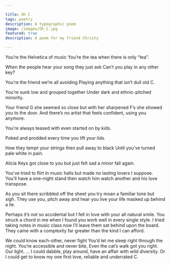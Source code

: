 ```yaml
---

title: Oh C
tags: poetry
description: A typographic poem
image: /images/Oh_C.jpg
featured: true
description: A poem for my friend Christy

---
```


You’re the Helvetica of music
You’re the tea when there is only “tea”.

When the people hear your song they just ask
Can’t you play in any other key?

You’re the friend we’re all avoiding
Playing anything that isn’t dull old C.

You’re sunk low and grouped together
Under dark and ethnic-pitched minority.

Your friend G she seemed so close but with her sharpened F’s she showed you to the door.
And there’s no artist that feels confident, using you anymore.

You’re always teased with even started on by kids.

Poked and prodded every time you lift your lids.

How they tempt your strings then pull away to black
Until you’ve turned pale white in pain.

Alicia Keys got close to you but just felt sad a minor fall again.

You’ve tried to flirt in music halls but made no lasting lovers I suppose.
You’ll have a one-night stand then watch him watch another and his love transpose.

As you sit there scribbled off the sheet you try moan a familiar tone but sigh.
They use you, pitch away and hear you live your life masked up behind a lie.

Perhaps it’s not so accidental but I fell in love with your all natural smile.
You struck a chord in me when I found you work well in every single style.
I tried taking notes in music class now I’ll leave them sat behind upon the board.
They came with a complexity far greater than the kind I can afford.

We could know each-other, never fight
You’d let me sleep right through the night.
You’re accessible and never bite,
Even the cat’s walk got you right.
Our light.
…
I could dabble, play around, have an affair with wild diversity.
Or I could get to know my one first love, reliable and underrated C.
